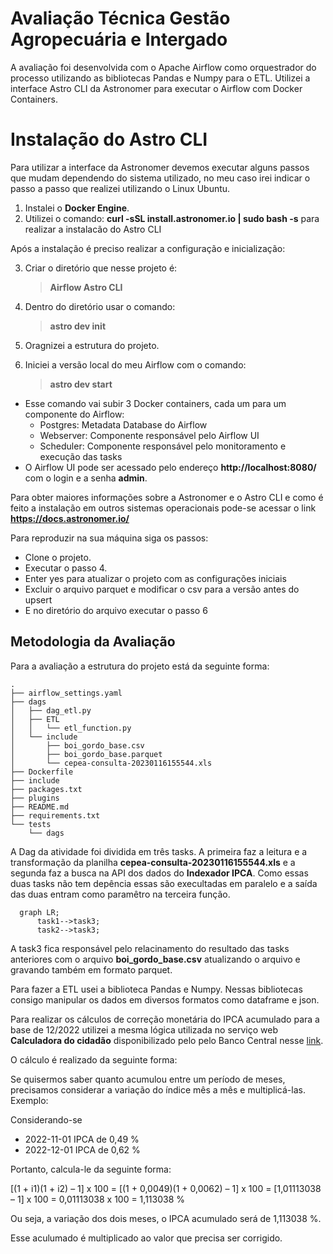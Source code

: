 # Avaliação Técnica Gestão Agropecuária e Intergado

A avaliação foi desenvolvida com o Apache Airflow como orquestrador do processo utilizando as bibliotecas Pandas e Numpy para o ETL. Utilizei a interface Astro CLI da Astronomer para executar o Airflow com Docker Containers.

# Instalação do Astro CLI

Para utilizar a interface da Astronomer devemos executar alguns passos que mudam dependendo do sistema utilizado, no meu caso irei indicar o passo a passo que realizei utilizando o Linux Ubuntu.

 1. Instalei o **Docker Engine**.
 2. Utilizei o comando: **curl -sSL install.astronomer.io | sudo bash -s**  para realizar a instalacão do Astro CLI
 
Após a instalação é preciso realizar a configuração e inicialização:

 3.  Criar o diretório que nesse projeto é:  
	 >**Airflow Astro CLI**
 
 4.  Dentro do diretório usar o comando:  
	 >**astro dev init**
	 
 5. Oragnizei a estrutura do projeto.
 6. Iniciei a versão local do meu Airflow com o comando: 
	 >**astro dev start**
	 
 - Esse comando vai subir 3 Docker containers, cada um para um componente do Airflow:
	- Postgres: Metadata Database do Airflow
	- Webserver:  Componente responsável pelo Airflow UI
	- Scheduler: Componente responsável pelo monitoramento e execução das tasks
 - O Airflow UI pode ser acessado pelo endereço **http://localhost:8080/** com o login e a senha **admin**.
 
 Para obter maiores informações sobre a Astronomer e o Astro CLI e como é feito a instalação em outros sistemas operacionais pode-se acessar o link **https://docs.astronomer.io/**
 
 Para reproduzir na sua máquina siga os passos:
 
 - Clone o projeto.   
 - Executar o passo 4. 
 - Enter yes para atualizar o projeto com as configurações iniciais
 - Excluir o arquivo parquet e modificar o csv para a versão antes do upsert
 - E no diretório do arquivo executar o passo 6

 
## Metodologia da Avaliação

Para a avaliação a estrutura do projeto está da seguinte forma:
```shell
.
├── airflow_settings.yaml
├── dags
│   ├── dag_etl.py
│   ├── ETL
│   │   └── etl_function.py
│   └── include
│       ├── boi_gordo_base.csv
│       ├── boi_gordo_base.parquet
│       └── cepea-consulta-20230116155544.xls
├── Dockerfile
├── include
├── packages.txt
├── plugins
├── README.md
├── requirements.txt
└── tests
    └── dags
```
A Dag da atividade foi dividida em três tasks. A primeira faz a leitura e a transformação da planilha **cepea-consulta-20230116155544.xls** e a segunda faz a busca na API dos dados do **Indexador IPCA**. Como essas duas tasks não tem depência essas são execultadas em paralelo e a saída das duas entram como paramêtro na terceira função.

```mermaid
  graph LR;
      task1-->task3;
      task2-->task3;
```
	
A task3 fica responsável pelo relacinamento do resultado das tasks anteriores com o arquivo **boi_gordo_base.csv** atualizando o arquivo e gravando também em formato parquet.

Para fazer a ETL usei a biblioteca Pandas e Numpy. Nessas bibliotecas consigo manipular os dados em diversos formatos como dataframe e json.

Para realizar os cálculos de correção monetária do IPCA acumulado para a base de 12/2022 utilizei a mesma lógica utilizada no serviço web **Calculadora do cidadão** disponibilizado pelo pelo Banco Central nesse  [link](https://www3.bcb.gov.br/CALCIDADAO/publico/exibirFormCorrecaoValores.do?method=exibirFormCorrecaoValores).

O cálculo é realizado da seguinte  forma:

Se quisermos saber quanto acumulou entre um período de meses, precisamos considerar a variação do índice mês a mês e multiplicá-las. Exemplo:

Considerando-se

 - 2022-11-01 IPCA de 0,49 %
 - 2022-12-01 IPCA de 0,62 %
 
Portanto, calcula-le da seguinte forma:

[(1 + i1)(1 + i2) – 1] x 100
= [(1 + 0,0049)(1 + 0,0062) – 1] x 100
= [1,01113038 – 1] x 100
= 0,01113038 x 100
= 1,113038 %

Ou seja,  a variação dos dois meses, o IPCA acumulado será de 1,113038 %.

Esse aculumado é multiplicado ao valor que precisa ser corrigido.
